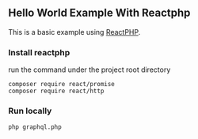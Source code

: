 ## Hello World Example With Reactphp

This is a basic example using [ReactPHP](https://reactphp.org).

### Install reactphp

run the command under the project root directory

```
composer require react/promise
composer require react/http
```

### Run locally

```
php graphql.php
```
